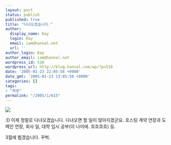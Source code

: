 ```yaml
---
layout: post
status: publish
published: true
title: "다녀오겠습니다."
author:
  display_name: Kay
  login: Kay
  email: iam@hannal.net
  url: ''
author_login: Kay
author_email: iam@hannal.net
wordpress_id: 510
wordpress_url: http://blog.hannal.com/wp/?p=510
date: '2005-01-23 22:05:56 +0900'
date_gmt: '2005-01-23 13:05:56 +0900'
categories: []
tags:
- "희망"
permalink: "/2005/1/615"
---
```

<p><img src="http://blog.hannal.com/tt-attach/0106/050106172133653975/663977.gif" /></p>
<p>:D 이제 정말로 다녀오겠습니다. 다녀오면 할 일이 많아지겠군요. 호스팅 계약 연장과 도메인 연장, 회사 일, 대학 입시 공부(이 나이에. 흐흐흐흐) 등.</p>
<p>3월에 뵙겠습니다. 꾸벅.</p>
